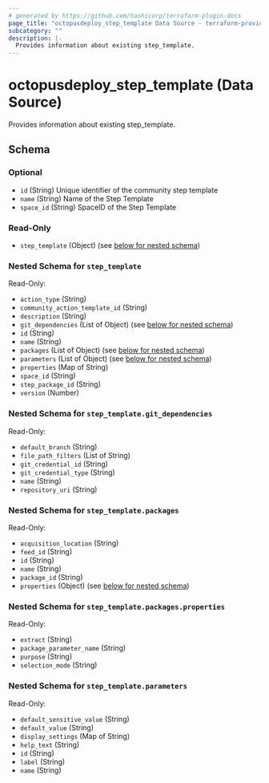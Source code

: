 ```yaml
---
# generated by https://github.com/hashicorp/terraform-plugin-docs
page_title: "octopusdeploy_step_template Data Source - terraform-provider-octopusdeploy"
subcategory: ""
description: |-
  Provides information about existing step_template.
---
```


# octopusdeploy_step_template (Data Source)

Provides information about existing step_template.



<!-- schema generated by tfplugindocs -->
## Schema

### Optional

- `id` (String) Unique identifier of the community step template
- `name` (String) Name of the Step Template
- `space_id` (String) SpaceID of the Step Template

### Read-Only

- `step_template` (Object) (see [below for nested schema](#nestedatt--step_template))

<a id="nestedatt--step_template"></a>
### Nested Schema for `step_template`

Read-Only:

- `action_type` (String)
- `community_action_template_id` (String)
- `description` (String)
- `git_dependencies` (List of Object) (see [below for nested schema](#nestedobjatt--step_template--git_dependencies))
- `id` (String)
- `name` (String)
- `packages` (List of Object) (see [below for nested schema](#nestedobjatt--step_template--packages))
- `parameters` (List of Object) (see [below for nested schema](#nestedobjatt--step_template--parameters))
- `properties` (Map of String)
- `space_id` (String)
- `step_package_id` (String)
- `version` (Number)

<a id="nestedobjatt--step_template--git_dependencies"></a>
### Nested Schema for `step_template.git_dependencies`

Read-Only:

- `default_branch` (String)
- `file_path_filters` (List of String)
- `git_credential_id` (String)
- `git_credential_type` (String)
- `name` (String)
- `repository_uri` (String)


<a id="nestedobjatt--step_template--packages"></a>
### Nested Schema for `step_template.packages`

Read-Only:

- `acquisition_location` (String)
- `feed_id` (String)
- `id` (String)
- `name` (String)
- `package_id` (String)
- `properties` (Object) (see [below for nested schema](#nestedobjatt--step_template--packages--properties))

<a id="nestedobjatt--step_template--packages--properties"></a>
### Nested Schema for `step_template.packages.properties`

Read-Only:

- `extract` (String)
- `package_parameter_name` (String)
- `purpose` (String)
- `selection_mode` (String)



<a id="nestedobjatt--step_template--parameters"></a>
### Nested Schema for `step_template.parameters`

Read-Only:

- `default_sensitive_value` (String)
- `default_value` (String)
- `display_settings` (Map of String)
- `help_text` (String)
- `id` (String)
- `label` (String)
- `name` (String)
